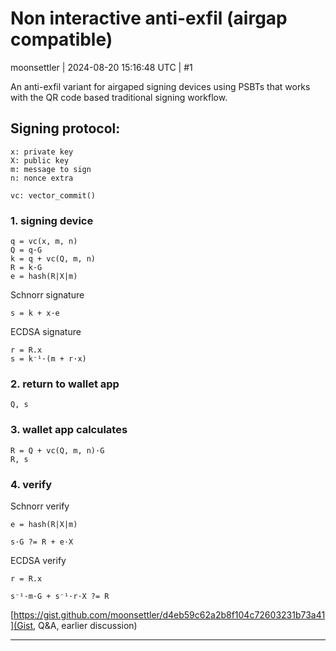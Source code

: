# Non interactive anti-exfil (airgap compatible)

moonsettler | 2024-08-20 15:16:48 UTC | #1

An anti-exfil variant for airgaped signing devices using PSBTs that works with the QR code based traditional signing workflow.

## Signing protocol:
```text
x: private key
X: public key
m: message to sign
n: nonce extra

vc: vector_commit()
```
### 1. signing device
```text
q = vc(x, m, n)
Q = q·G
k = q + vc(Q, m, n)
R = k·G
e = hash(R|X|m)
```
Schnorr signature
```text
s = k + x·e
```
ECDSA signature
```text
r = R.x
s = k⁻¹·(m + r·x)
```
### 2. return to wallet app
```text
Q, s
```
### 3. wallet app calculates
```text
R = Q + vc(Q, m, n)·G
R, s
```
### 4. verify
Schnorr verify
```text
e = hash(R|X|m)

s·G ?= R + e·X
```
ECDSA verify
```text
r = R.x

s⁻¹·m·G + s⁻¹·r·X ?= R
```

[https://gist.github.com/moonsettler/d4eb59c62a2b8f104c72603231b73a41](Gist, Q&A, earlier discussion)

-------------------------

